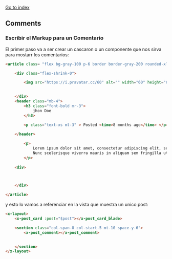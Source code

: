[Go to index](../README.md)

## Comments

### Escribir el Markup para un Comentario

El primer paso va a ser crear un cascaron o un componente que nos sirva para mostarr los comentarios:

```html
<article class= "flex bg-gray-100 p-6 border border-gray-200 rounded-xl space-x-4" >

    <div class="flex-shrink-0">

        <img src="https://i.pravatar.cc/60" alt="" width="60" height="60" class="rounded-xl">
        

    </div>
    <header class="mb-4">
        <h3 class="font-bold mr-3">
            jhon Doe
        </h3>

        <p class="text-xs ml-3" > Posted <time>8 months ago</time> </p>    
        
    </header>

        <p>
            Lorem ipsum dolor sit amet, consectetur adipiscing elit, sed do eiusmod tempor incididunt ut labore et dolore magna aliqua. 
            Nunc scelerisque viverra mauris in aliquam sem fringilla ut morbi. Cras fermentum odio eu feugiat pretium nibh ipsum consequat nisl. 
        </p>
           
    <div>



    </div>

</article>    
```

y esto lo vamos  a referenciar en la vista que muestra un unico post:

```html
<x-layout>
    <x-post_card :post="$post"></x-post_card_blade>

    <section class="col-span-8 col-start-5 mt-10 space-y-6"> 
        <x-post_comment></x-post_comment>
     

    </section>    
</x-layout>
```